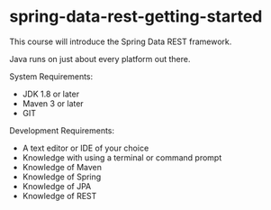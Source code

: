 # spring-data-rest-getting-started
This course will introduce the Spring Data REST framework.

Java runs on just about every platform out there.

System Requirements:
- JDK 1.8 or later
- Maven 3 or later
- GIT

Development Requirements:
- A text editor or IDE of your choice
- Knowledge with using a terminal or command prompt
- Knowledge of Maven
- Knowledge of Spring
- Knowledge of JPA
- Knowledge of REST
